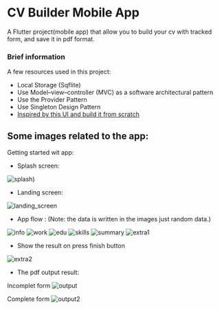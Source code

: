 # CV Builder Mobile App

A Flutter project(mobile app) that allow you to build your cv with tracked form, and save it in pdf format. 

### Brief information


A few resources used in this project:

-  Local Storage (Sqflite)
-  Use Model–view–controller (MVC) as a software architectural pattern
-  Use the Provider Pattern
- Use Singleton Design Pattern
- [Inspired by this UI and build it from scratch ](https://www.behance.net/gallery/146195263/CVResume-Builder-UI-UX-Case-Study)

## Some images related to the app:

Getting started wit app:
- Splash screen:

![splash](https://user-images.githubusercontent.com/60351703/213819806-f5d6a180-d29b-468c-a7c7-be6700b0c822.jpg))

- Landing screen:

![landing_screen](https://user-images.githubusercontent.com/60351703/213819795-496c28f4-2957-43f8-91d3-e1f98eb15177.jpg)



- App flow : (Note: the data is written in the images just random data.)

![info](https://user-images.githubusercontent.com/60351703/213819791-afd1babe-b36e-4c37-b0eb-bee93a8aa74b.jpg)
![work](https://user-images.githubusercontent.com/60351703/213820411-84bf9a27-5951-488d-8ec1-6e5e103aa4b5.jpg)
![edu](https://user-images.githubusercontent.com/60351703/213820406-75da80fa-a329-4961-acdb-b2882ba9976d.jpg)
![skills](https://user-images.githubusercontent.com/60351703/213820409-11a2acc6-8757-4be8-9642-a2897e8eb33c.jpg)
![summary](https://user-images.githubusercontent.com/60351703/213820410-1a2e9f2b-b5dc-4803-82ca-4e3545d565db.jpg)
![extra1](https://user-images.githubusercontent.com/60351703/213820408-442336a7-7e33-4174-927a-77c98195ed47.jpg)
- Show the result on press finish button 

![extra2](https://user-images.githubusercontent.com/60351703/213821116-a8ad255a-ae47-4742-85f7-36dd54038763.jpg)



- The pdf output result: 

Incomplet form
![output](https://user-images.githubusercontent.com/60351703/213819796-cf81a3b2-f15f-4776-a160-14b20f38632d.jpg)

Complete form
![output2](https://user-images.githubusercontent.com/60351703/213820971-fc2d26a3-bd45-4cfd-b2b5-da39602933bc.png)






